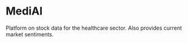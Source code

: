 # MediAI
Platform on stock data for the healthcare sector. Also provides current market sentiments.
